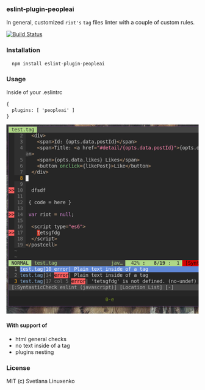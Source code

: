 ### eslint-plugin-peopleai

In general, customized `riot's` `tag` files linter with a couple of custom rules.

[![Build Status](https://travis-ci.org/behind-the-moon/eslint-plugin-peopleai.svg?branch=master)](https://travis-ci.org/behind-the-moon/eslint-plugin-peopleai)

### Installation

```
  npm install eslint-plugin-peopleai
```

### Usage

Inside of your .eslintrc

```
{
  plugins: [ 'peopleai' ]
}
```


[![Screenshot](https://raw.githubusercontent.com/behind-the-moon/eslint-plugin-peopleai/master/contrib/tags-lint.png)]()


#### With support of

  * html general checks
  * no text inside of a tag
  * plugins nesting


### License

MIT (c) Svetlana Linuxenko

